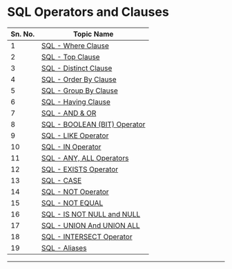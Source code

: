 # SQL Operators and Clauses

| Sn. No. | Topic Name                                                                                                       |
|---------|------------------------------------------------------------------------------------------------------------------|
| 1       | [SQL - Where Clause](WhereClause.md)                                                                           |
| 2       | [SQL - Top Clause](TopClause.md)                                                                               |
| 3       | [SQL - Distinct Clause](DistinctClause.md)                                                                     |
| 4       | [SQL - Order By Clause](OrderByClause.md)                                                                     |
| 5       | [SQL - Group By Clause](GroupByClause.md)                                                                     |
| 6       | [SQL - Having Clause](HavingClause.md)                                                                         |
| 7       | [SQL - AND & OR](AND_OR.md)                                                                                   |
| 8       | [SQL - BOOLEAN (BIT) Operator](BOOLEAN_BIT_Operator.md)                                                         |
| 9       | [SQL - LIKE Operator](LIKEOperator.md)                                                                         |
| 10      | [SQL - IN Operator](INOperator.md)                                                                             |
| 11      | [SQL - ANY, ALL Operators](ANYALLOperators.md)                                                                 |
| 12      | [SQL - EXISTS Operator](EXISTSOperator.md)                                                                     |
| 13      | [SQL - CASE](CASE.md)                                                                                         |
| 14      | [SQL - NOT Operator](NOTOperator.md)                                                                           |
| 15      | [SQL - NOT EQUAL](NOTEQUAL.md)                                                                                |
| 16      | [SQL - IS NOT NULL and NULL](null_not_null.md)                                                                |
| 17      | [SQL - UNION And UNION ALL](UNION_UNIONALL.md)                                                                |
| 18      | [SQL - INTERSECT Operator](INTERSECT_EXCEPT_Operator.md)                                                         |
| 19      | [SQL - Aliases](Aliases.md)                                                                                  |

--------

